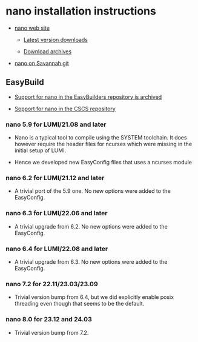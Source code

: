# nano installation instructions

  * [nano web site](https://www.nano-editor.org/)

      * [Latest version downloads](https://www.nano-editor.org/download.php)

      * [Download archives](https://www.nano-editor.org/dist/)

  * [nano on Savannah git](https://git.savannah.gnu.org/cgit/nano.git/log/)


## EasyBuild

  * [Support for nano in the EasyBuilders repository is archived](https://github.com/easybuilders/easybuild-easyconfigs/tree/develop/easybuild/easyconfigs/__archive__/n/nano)

  * [Sopport for nano in the CSCS repository](https://github.com/eth-cscs/production/tree/master/easybuild/easyconfigs/n/nano)


### nano 5.9 for LUMI/21.08 and later

  * Nano is a typical tool to compile using the SYSTEM toolchain. It does
    however require the header files for ncurses which were missing in the
    initial setup of LUMI.

  * Hence we developed new EasyConfig files that uses a ncurses module


### nano 6.2 for LUMI/21.12 and later

  * A trivial port of the 5.9 one. No new options were added to the EasyConfig.


### nano 6.3 for LUMI/22.06 and later

  * A trivial upgrade from 6.2. No new options were added to the EasyConfig.


### nano 6.4 for LUMI/22.08 and later
 
  * A trivial upgrade from 6.3. No new options were added to the EasyConfig.


### nano 7.2 for 22.11/23.03/23.09

  * Trivial version bump from 6.4, but we did explicitly enable posix threading
    even though that seems to be the default.


### nano 8.0 for 23.12 and 24.03

  * Trivial version bump from 7.2.
